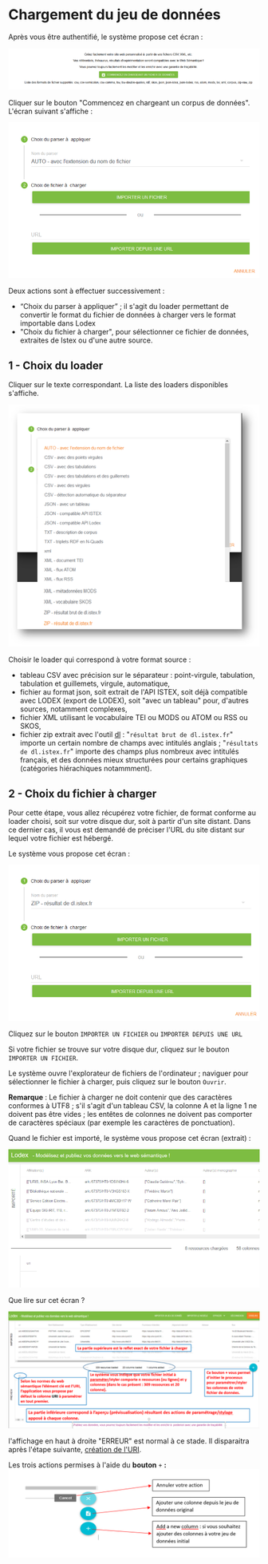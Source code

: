 # Chargement du jeu de données

Après vous être authentifié, le système propose cet écran : 

![](../.gitbook/assets/image%20%2834%29.png)

Cliquer sur le bouton "Commencez en chargeant un corpus de données". L'écran suivant s'affiche :

![](../.gitbook/assets/image%20%2816%29.png)

Deux actions sont à effectuer successivement :

* “Choix du parser à appliquer” ; il s'agit du loader permettant de convertir le format du fichier de données à charger vers le format importable dans Lodex
* "Choix du fichier à charger", pour sélectionner ce fichier de données, extraites de Istex ou d'une autre  source.

## 1 - Choix du loader

Cliquer sur le texte correspondant. La liste des loaders disponibles s'affiche. 

![](../.gitbook/assets/image%20%2817%29.png)

 Choisir le loader qui correspond à votre format source :

  
- tableau CSV avec précision sur le séparateur : point-virgule, tabulation, tabulation et guillemets, virgule, automatique,  
- fichier au format json, soit extrait de l'API ISTEX, soit déjà compatible avec LODEX \(export de LODEX\), soit "avec un tableau" pour, d'autres sources, notamment complexes,  
- fichier XML utilisant le vocabulaire TEI ou MODS ou ATOM ou RSS ou SKOS,  
- fichier zip extrait avec l'outil [dl](https://dl.istex.fr/)  :  "`résultat brut de dl.istex.fr`" importe un certain nombre de champs avec intitulés anglais ; "`résultats de dl.istex.fr`" importe des champs plus nombreux avec intitulés français, et des données mieux structurées pour certains graphiques \(catégories hiérachiques notammment\).



## 2 - Choix du fichier à charger

Pour cette étape, vous allez récupérez votre fichier, de format conforme au loader choisi, soit sur votre disque dur, soit à partir d'un site distant. Dans ce dernier cas, il vous est demandé de préciser l'URL du site distant sur lequel votre fichier est hébergé.

Le système vous propose cet écran : 

![](../.gitbook/assets/image%20%2819%29.png)

 Cliquez sur le bouton `IMPORTER UN FICHIER` ou  `IMPORTER DEPUIS UNE URL`



Si votre fichier se trouve sur votre disque dur, cliquez sur le bouton `IMPORTER UN FICHIER`. 

Le système ouvre l'explorateur de fichiers de l'ordinateur ; naviguer pour sélectionner le fichier à charger, puis cliquez sur le bouton `Ouvrir`.

 **Remarque** : Le fichier à charger ne doit contenir que des caractères conformes à UTF8 ; s'il s'agit d'un tableau CSV, la colonne A et la ligne 1 ne doivent pas être vides ; les entêtes de colonnes ne doivent pas comporter de caractères spéciaux \(par exemple les caractères de ponctuation\).

Quand le fichier est importé, le système vous propose cet écran \(extrait\) :

![](../.gitbook/assets/image%20%2824%29.png)

Que lire sur cet écran ?

![](../.gitbook/assets/image%20%2821%29.png)

l'affichage en haut à droite "ERREUR" est normal à ce stade. Il disparaitra après l'étape suivante,  [création de l'URI](creationuri.md).

Les trois actions permises à l'aide du **bouton** `+` **:**  ![Les boutons d&apos;ajout de colonne](../.gitbook/assets/ecranchargementdonnees6.png) 

